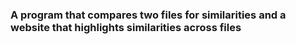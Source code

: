 ### A program that compares two files for similarities and a website that highlights similarities across files